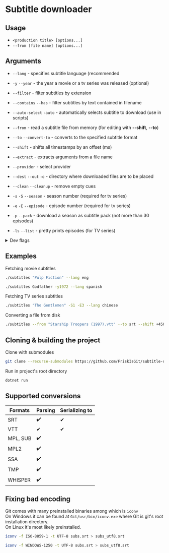 ﻿# Subtitle downloader

## Usage
- `<production title> [options...]`
- `--from [file name] [options...]`

## Arguments

- `--lang` - specifies subtitle language (recommended
- `-y` `--year` - the year a movie or a tv series was released (optional)
- `--filter` - filter subtitles by extension
- `--contains` `--has` - filter subtitles by text contained in filename
- `--auto-select` `-auto` - automatically selects subtitle to download (use in scripts)
- `--from` - read a subtitle file from memory (for editing with **--shift**, **--to**)
- `--to` `--convert-to` - converts to the specified subtitle format
- `--shift` - shifts all timestamps by an offset (ms)
- `--extract` - extracts arguments from a file name
- `--provider` - select provider
- `--dest` `--out` `-o` - directory where downloaded files are to be placed
- `--clean` `--cleanup` - remove empty cues

- `-s` `-S` `--season` - season number (required for tv series)
- `-e` `-E` `--episode` - episode number (required for tv series)
- `-p` `--pack` - download a season as subtitle pack (not more than 30 episodes)
- `-ls` `--list` - pretty prints episodes (for TV series)
<details>
<summary>Dev flags</summary>

<code>--gen</code> - the number of cues to generate 

</details>

## Examples

Fetching movie subtitles

```bash
./subtitles "Pulp Fiction" --lang eng
```

```bash
./subtitles Godfather -y1972 --lang spanish
```

Fetching TV series subtitles
```bash
./subtitles "The Gentlemen" -S1 -E3 --lang chinese
```

Converting a file from disk
```bash
./subtitles --from "Starship Troopers (1997).vtt" --to srt --shift +4500
```

## Cloning & building the project
Clone with submodules
```bash
git clone --recurse-submodules https://github.com/FriskIsGit/subtitle-downloader
```
Run in project's root directory
```bash
dotnet run
```

## Supported conversions

| Formats  | Parsing | Serializing to |
|----------|---------|----------------|
| SRT      | ✔️      | ️✔             |
| VTT      | ✔       | ✔              |
| MPL, SUB | ✔️      | ️              |
| MPL2     | ✔️      | ️              |
| SSA      | ✔️      | ️              |
| TMP      | ✔️      | ️              |
| WHISPER  | ✔️      | ️              |


## Fixing bad encoding
Git comes with many preinstalled binaries among which is `iconv` <br>
On Windows it can be found at `Git/usr/bin/iconv.exe` where Git is git's root installation directory. <br>
On Linux it's most likely preinstalled.

```bash
iconv -f ISO-8859-1 -t UTF-8 subs.srt > subs_utf8.srt
```
```bash
iconv -f WINDOWS-1250 -t UTF-8 subs.srt > subs_utf8.srt
```

